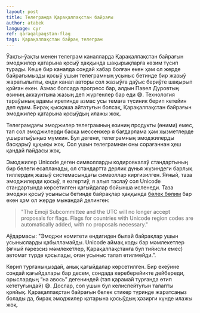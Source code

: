 ```yaml
---
layout: post
title: Телеграмда Қарақалпақстан байрағы
author: atabek
language: cyr
ref: qaraqalpaqstan-flag
tags: Қарақалпақстан байрақ телеграм
---
```


Ўақты-ўақты менен телеграм каналларда Қарақалпақстан байрағын эмоджилер қатарына қосыў ҳаққында шақырықларға көзим түсип турады. Кеше бир каналда сондай хабар болған екен ҳәм ол жерде байрағымызды қосыў ушын телеграмның усыныс бетинде бир жазыў жаратылыпты, енди канал авторы сол жазыўға даўыс бериўге шақырып қойған екен. Азмас болсада прогресс бар, алдын Павел Дуровтың өзиниң аккаунтына жазың деп жүргенлер бар еди 😅. Технология тараўының адамы иретинде азмас усы темаға түсиник берип кетейин деп едим. Бирақ қысқаша айтатуғын болсақ, Қарақалпақстан байрағын эмоджилер қатарына қосыўдың илажы жоқ.

Телеграмдағы эмоджилер телеграмның өзиниң продукты (өними) емес, тап сол эмоджилерди басқа мессенжер я бағдарлама ҳәм хызметлерде ушыратыўыңыз мүмкин. Бул дегени, телеграмның эмоджилерды басқарыў ҳуқықы жоқ. Сол ушын телеграмнан оны сорағаннан ҳеш қандай пайдасы жоқ.

Эмоджилер Unicode деген символларды кодировкалаў стандартының бир бөлеги есапланады, ол стандартта дерлик дүнья жүзиндеги барлық тиллердиң жазыў системасындағы символлар киргизилген. Яғный, таза эмоджилерди қосыў, я өзгертиў, я алып таслаў сол Unicode стандартында көрсетилген қағыйдалар бойынша исленеди. Таза эмоджи қосыў усынысы бетинде байрақлар ҳаққында [бөлек бөлим](https://unicode.org/emoji/proposals.html#Flags) бар екен ҳәм ол жерде мынандай делинген:

> "The Emoji Subcommittee and the UTC will no longer accept proposals for flags. Flags for countries with Unicode region codes are automatically added, with no proposals necessary."

Аўдармасы: "Эмоджи комитети ендигиден былай байрақлар ушын усынысларды қабылламайды. Unicode аймақ коды бар мәмлекетлер (яғный ғәрезсиз мәмлекетлер, Қарақалпақстанға бул тийисли емес) автомат түрде қосылады, оған усыныс талап етилмейди.”.

Көрип турғаныңыздай, анық қағыйдалар көрсетилген. Бир екеўине сондай қағыйдалары бар десем, сондада көреберейикте дейбереди, орыслардың “на авось” дегениндей (тап қарамай турғанда өтип кететуғындай) 😅. Дослар, сол ушын бул келиспейтуғын талапты қояйық. Қарақалпақстан байрағын бөлек стикер түринде жаратсаңыз болады да, бирақ эмоджилер қатарына қосыўдың ҳәзирги күнде илажы жоқ.
